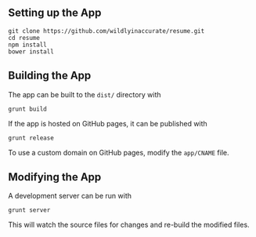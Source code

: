 ## Setting up the App

```
git clone https://github.com/wildlyinaccurate/resume.git
cd resume
npm install
bower install
```

## Building the App

The app can be built to the `dist/` directory with

```
grunt build
```

If the app is hosted on GitHub pages, it can be published with

```
grunt release
```

To use a custom domain on GitHub pages, modify the `app/CNAME` file.

## Modifying the App

A development server can be run with

```
grunt server
```

This will watch the source files for changes and re-build the modified files.
